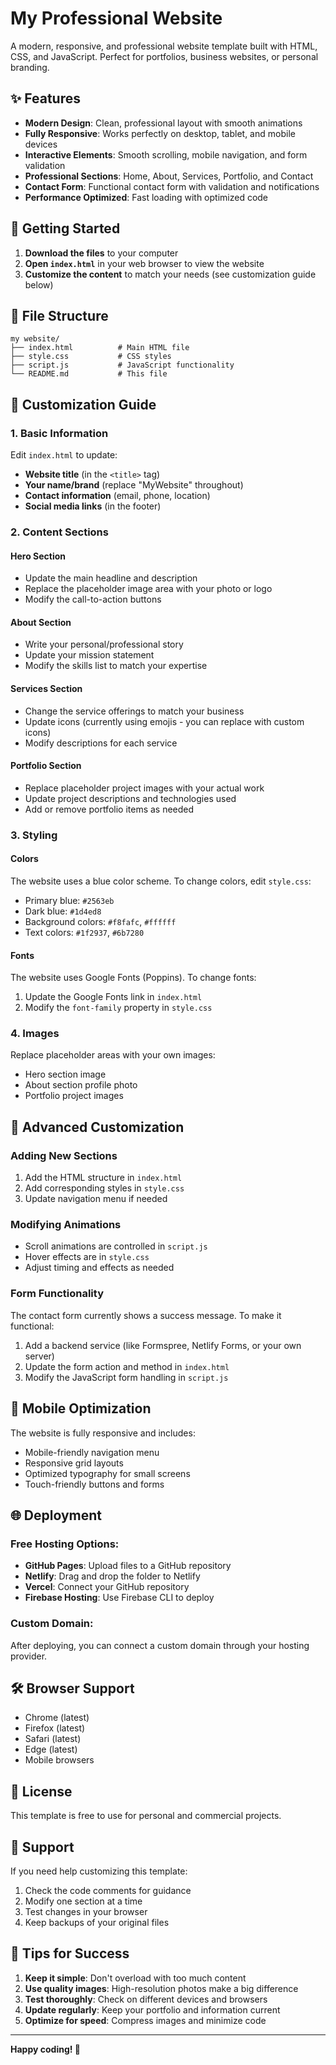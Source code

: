 # My Professional Website

A modern, responsive, and professional website template built with HTML, CSS, and JavaScript. Perfect for portfolios, business websites, or personal branding.

## ✨ Features

- **Modern Design**: Clean, professional layout with smooth animations
- **Fully Responsive**: Works perfectly on desktop, tablet, and mobile devices
- **Interactive Elements**: Smooth scrolling, mobile navigation, and form validation
- **Professional Sections**: Home, About, Services, Portfolio, and Contact
- **Contact Form**: Functional contact form with validation and notifications
- **Performance Optimized**: Fast loading with optimized code

## 🚀 Getting Started

1. **Download the files** to your computer
2. **Open `index.html`** in your web browser to view the website
3. **Customize the content** to match your needs (see customization guide below)

## 📁 File Structure

```
my website/
├── index.html          # Main HTML file
├── style.css           # CSS styles
├── script.js           # JavaScript functionality
└── README.md           # This file
```

## 🎨 Customization Guide

### 1. Basic Information
Edit `index.html` to update:
- **Website title** (in the `<title>` tag)
- **Your name/brand** (replace "MyWebsite" throughout)
- **Contact information** (email, phone, location)
- **Social media links** (in the footer)

### 2. Content Sections

#### Hero Section
- Update the main headline and description
- Replace the placeholder image area with your photo or logo
- Modify the call-to-action buttons

#### About Section
- Write your personal/professional story
- Update your mission statement
- Modify the skills list to match your expertise

#### Services Section
- Change the service offerings to match your business
- Update icons (currently using emojis - you can replace with custom icons)
- Modify descriptions for each service

#### Portfolio Section
- Replace placeholder project images with your actual work
- Update project descriptions and technologies used
- Add or remove portfolio items as needed

### 3. Styling

#### Colors
The website uses a blue color scheme. To change colors, edit `style.css`:
- Primary blue: `#2563eb`
- Dark blue: `#1d4ed8`
- Background colors: `#f8fafc`, `#ffffff`
- Text colors: `#1f2937`, `#6b7280`

#### Fonts
The website uses Google Fonts (Poppins). To change fonts:
1. Update the Google Fonts link in `index.html`
2. Modify the `font-family` property in `style.css`

### 4. Images
Replace placeholder areas with your own images:
- Hero section image
- About section profile photo
- Portfolio project images

## 🔧 Advanced Customization

### Adding New Sections
1. Add the HTML structure in `index.html`
2. Add corresponding styles in `style.css`
3. Update navigation menu if needed

### Modifying Animations
- Scroll animations are controlled in `script.js`
- Hover effects are in `style.css`
- Adjust timing and effects as needed

### Form Functionality
The contact form currently shows a success message. To make it functional:
1. Add a backend service (like Formspree, Netlify Forms, or your own server)
2. Update the form action and method in `index.html`
3. Modify the JavaScript form handling in `script.js`

## 📱 Mobile Optimization

The website is fully responsive and includes:
- Mobile-friendly navigation menu
- Responsive grid layouts
- Optimized typography for small screens
- Touch-friendly buttons and forms

## 🌐 Deployment

### Free Hosting Options:
- **GitHub Pages**: Upload files to a GitHub repository
- **Netlify**: Drag and drop the folder to Netlify
- **Vercel**: Connect your GitHub repository
- **Firebase Hosting**: Use Firebase CLI to deploy

### Custom Domain:
After deploying, you can connect a custom domain through your hosting provider.

## 🛠️ Browser Support

- Chrome (latest)
- Firefox (latest)
- Safari (latest)
- Edge (latest)
- Mobile browsers

## 📄 License

This template is free to use for personal and commercial projects.

## 🤝 Support

If you need help customizing this template:
1. Check the code comments for guidance
2. Modify one section at a time
3. Test changes in your browser
4. Keep backups of your original files

## 🎯 Tips for Success

1. **Keep it simple**: Don't overload with too much content
2. **Use quality images**: High-resolution photos make a big difference
3. **Test thoroughly**: Check on different devices and browsers
4. **Update regularly**: Keep your portfolio and information current
5. **Optimize for speed**: Compress images and minimize code

---

**Happy coding! 🚀** 